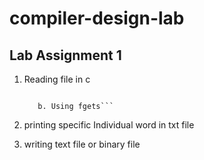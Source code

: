 # compiler-design-lab
## Lab Assignment 1
   1. Reading file in c
       
       ```a. Using fgetc
        
          b. Using fgets```

   2. printing specific Individual word in txt file
   
   3. writing text file or binary file
